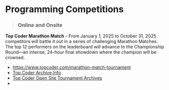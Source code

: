 # Programming Competitions

> ### Online and Onsite

**Top Coder Marathon Match** - From January 1, 2025 to October 31, 2025 competitors will battle it out in a series of challenging Marathon Matches. The top 12 performers on the leaderboard will advance to the Championship Round—an intense, 24-hour final showdown where the champion will be crowned.
- https://www.topcoder.com/marathon-match-tournament
- [Top Coder Archive Info](https://archive.topcoder.com/)
- [Top Coder Open Site Tournament Archives](https://archive.topcoder.com/TCO/index.html)
- 

